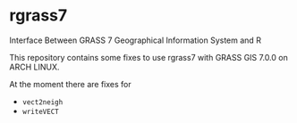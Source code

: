 # rgrass7
Interface Between GRASS 7 Geographical Information System and R

This repository contains some fixes to use rgrass7 with GRASS GIS 7.0.0 on ARCH LINUX.

At the moment there are fixes for 
- `vect2neigh`
- `writeVECT`